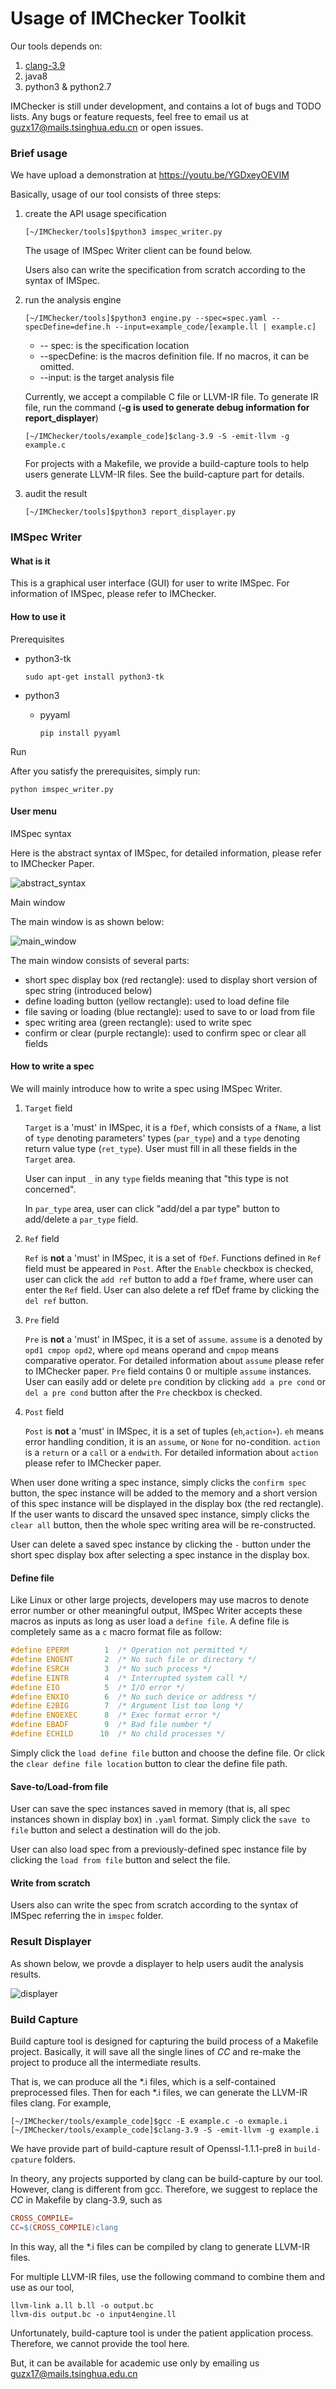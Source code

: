 # Usage of IMChecker Toolkit

Our tools depends on:

1. [clang-3.9](http://releases.llvm.org/3.9.0/)
2. java8
3. python3 & python2.7

IMChecker is still under development, and contains a lot of bugs and TODO lists. Any bugs or feature requests, feel free to email us at guzx17@mails.tsinghua.edu.cn or open issues.

### Brief usage

We have upload a demonstration at https://youtu.be/YGDxeyOEVIM

Basically, usage of our tool consists of three steps:

1. create the API usage specification

   ```shell
   [~/IMChecker/tools]$python3 imspec_writer.py
   ```

   The usage of IMSpec Writer client can be found below.

   Users also can write the specification from scratch according to the syntax of IMSpec.

2. run the analysis engine

   ```shell
   [~/IMChecker/tools]$python3 engine.py --spec=spec.yaml --specDefine=define.h --input=example_code/[example.ll | example.c]
   ```

   * -- spec: is the specification location
   * --specDefine: is the macros definition file. If no macros, it can be omitted.
   * --input: is the target analysis file 

   Currently, we accept a compilable C file or LLVM-IR file. To generate IR file, run the command (**-g is used to generate debug information for report_displayer**)

   ```shell
   [~/IMChecker/tools/example_code]$clang-3.9 -S -emit-llvm -g example.c
   ```

   For projects with a Makefile, we provide a build-capture tools to help users generate LLVM-IR files. See the build-capture part for details.

3. audit the result

   ```shell
   [~/IMChecker/tools]$python3 report_displayer.py
   ```

### IMSpec Writer

#### What is it

This is a graphical user interface (GUI) for user to write IMSpec. For information of IMSpec, please refer to IMChecker.

#### How to use it

Prerequisites

* python3-tk

  ```
  sudo apt-get install python3-tk
  ```

* python3

  * pyyaml

    ```shell
    pip install pyyaml
    ```

Run

After you satisfy the prerequisites, simply run:

```shell
python imspec_writer.py
```

#### User menu

IMSpec syntax

Here is the abstract syntax of IMSpec, for detailed information, please refer to IMChecker Paper.

![abstract_syntax](pics/abstract_syntax.png)

Main window

The main window is as shown below:

![main_window](pics/main_window.png)

The main window consists of several parts:

* short spec display box (red rectangle): used to display short version of spec string (introduced below)
* define loading button (yellow rectangle): used to load define file
* file saving or loading (blue rectangle): used to save to or load from file
* spec writing area (green rectangle): used to write spec
* confirm or clear (purple rectangle): used to confirm spec or clear all fields

#### How to write a spec

We will mainly introduce how to write a spec using IMSpec Writer.

1. `Target` field

   `Target` is a 'must' in IMSpec, it is a `fDef`, which consists of a `fName`, a list of `type` denoting parameters' types (`par_type`) and a `type` denoting return value type (`ret_type`). User must fill in all these fields in the `Target` area.

   User can input `_` in any `type` fields meaning that "this type is not concerned".

   In `par_type` area, user can click "add/del a par type" button to add/delete a `par_type` field.

2. `Ref` field

   `Ref` is **not** a 'must' in IMSpec, it is a set of `fDef`. Functions defined in `Ref` field must be appeared in `Post`. After the `Enable` checkbox is checked, user can click the `add ref` button to add a `fDef` frame, where user can enter the `Ref` field. User can also delete a ref fDef frame by clicking the `del ref` button.

3. `Pre` field

   `Pre` is **not** a 'must' in IMSpec, it is a set of `assume`. `assume` is a denoted by `opd1 cmpop opd2`, where `opd` means operand and `cmpop` means comparative operator. For detailed information about `assume` please refer to IMChecker paper. `Pre` field contains 0 or multiple `assume` instances. User can easily add or delete `pre` condition by clicking `add a pre cond` or `del a pre cond` button after the `Pre` checkbox is checked.

4. `Post` field

   `Post` is **not** a 'must' in IMSpec, it is a set of tuples (`eh`,`action∗`). `eh` means error handling condition, it is an `assume`, or `None` for no-condition. `action` is a `return` or a `call` or a `endwith`. For detailed information about `action` please refer to IMChecker paper.

When user done writing a spec instance, simply clicks the `confirm spec` button, the spec instance will be added to the memory and a short version of this spec instance will be displayed in the display box (the red rectangle). If the user wants to discard the unsaved spec instance, simply clicks the `clear all` button, then the whole spec writing area will be re-constructed.

User can delete a saved spec instance by clicking the `-` button under the short spec display box after selecting a spec instance in the display box.

#### Define file

Like Linux or other large projects, developers may use macros to denote error number or other meaningful output, IMSpec Writer accepts these macros as inputs as long as user load a `define file`. A define file is completely same as a `c` macro format file as follow:

```c
#define	EPERM		 1	/* Operation not permitted */
#define	ENOENT		 2	/* No such file or directory */
#define	ESRCH		 3	/* No such process */
#define	EINTR		 4	/* Interrupted system call */
#define	EIO			 5	/* I/O error */
#define	ENXIO		 6	/* No such device or address */
#define	E2BIG		 7	/* Argument list too long */
#define	ENOEXEC		 8	/* Exec format error */
#define	EBADF		 9	/* Bad file number */
#define	ECHILD		10	/* No child processes */
```

Simply click the `load define file` button and choose the define file. Or click the `clear define file location` button to clear the define file path.

#### Save-to/Load-from file

User can save the spec instances saved in memory (that is, all spec instances shown in display box) in `.yaml` format. Simply click the `save to file` button and select a destination will do the job.

User can also load spec from a previously-defined spec instance file by clicking the `load from file` button and select the file.

#### Write from scratch

Users also can write the spec from scratch according to the syntax of IMSpec referring the in `imspec` folder.

### Result Displayer

As shown below, we provde a displayer to help users audit the analysis results.

![displayer](pics/Displayer.png)



### Build Capture

Build capture tool is designed for capturing the build process of a Makefile project. Basically, it will save all the single lines of $CC$ and re-make the project to produce all the intermediate results.

That is, we can produce all the *.i files, which is a self-contained preprocessed files. Then for each *.i files, we can generate the LLVM-IR files clang. For example, 

```shell
[~/IMChecker/tools/example_code]$gcc -E example.c -o exmaple.i
[~/IMChecker/tools/example_code]$clang-3.9 -S -emit-llvm -g example.i
```

We have provide part of build-capture result of Openssl-1.1.1-pre8 in `build-cpature` folders.

In theory, any projects supported by clang can be build-capture by our tool. However, clang is different from gcc. Therefore, we suggest to replace the $CC$ in Makefile by clang-3.9, such as

```makefile
CROSS_COMPILE=
CC=$(CROSS_COMPILE)clang
```

In this way, all the *.i files can be compiled by clang to generate LLVM-IR files. 

For multiple LLVM-IR files, use the following command to combine them and use as our tool,

```shell
llvm-link a.ll b.ll -o output.bc
llvm-dis output.bc -o input4engine.ll
```

Unfortunately, build-capture tool is under the patient application process. Therefore, we cannot provide the tool here.

But, it can be available for academic use only by emailing us guzx17@mails.tsinghua.edu.cn